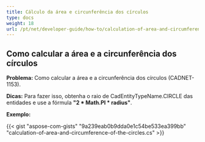```yaml
---
title: Cálculo da área e circunferência dos círculos
type: docs
weight: 18
url: /pt/net/developer-guide/how-to/calculation-of-area-and-circumference-of-the-circles/
---
```


## **Como calcular a área e a circunferência dos círculos**

**Problema:** Como calcular a área e a circunferência dos círculos (CADNET-1153).

**Dicas:** Para fazer isso, obtenha o raio de CadEntityTypeName.CIRCLE das entidades e use a fórmula **"2 * Math.PI * radius"**.

**Exemplo:**

{{< gist "aspose-com-gists" "9a239eab0b9dda0e1c54be533ea399bb" "calculation-of-area-and-circumference-of-the-circles.cs" >}}
